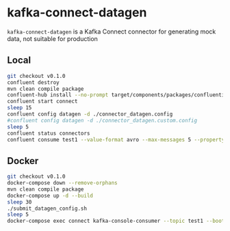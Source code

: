 # kafka-connect-datagen

`kafka-connect-datagen` is a Kafka Connect connector for generating mock data, not suitable for production

## Local

```bash
git checkout v0.1.0
confluent destroy
mvn clean compile package
confluent-hub install --no-prompt target/components/packages/confluentinc-kafka-connect-datagen-0.1.0.zip
confluent start connect
sleep 15
confluent config datagen -d ./connector_datagen.config
#confluent config datagen -d ./connector_datagen.custom.config
sleep 5
confluent status connectors
confluent consume test1 --value-format avro --max-messages 5 --property print.key=true --property key.deserializer=org.apache.kafka.common.serialization.StringDeserializer --from-beginning

```


## Docker

```bash
git checkout v0.1.0
docker-compose down --remove-orphans
mvn clean compile package
docker-compose up -d --build
sleep 30
./submit_datagen_config.sh
sleep 5
docker-compose exec connect kafka-console-consumer --topic test1 --bootstrap-server kafka:29092  --property print.key=true --max-messages 5 --from-beginning
```
